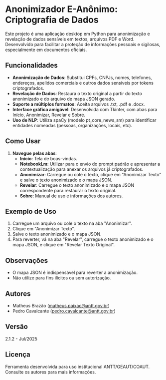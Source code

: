 Anonimizador E-Anônimo: Criptografia de Dados
==============================================

Este projeto é uma aplicação desktop em Python para anonimização e revelação de dados sensíveis em textos, arquivos PDF e Word. Desenvolvido para facilitar a proteção de informações pessoais e sigilosas, especialmente em documentos oficiais.

Funcionalidades
---------------
- **Anonimização de Dados**: Substitui CPFs, CNPJs, nomes, telefones, endereços, apelidos comerciais e outros dados sensíveis por tokens criptografados.
- **Revelação de Dados**: Restaura o texto original a partir do texto anonimizado e do arquivo de mapa JSON gerado.
- **Suporte a múltiplos formatos**: Aceita arquivos .txt, .pdf e .docx.
- **Interface gráfica amigável**: Desenvolvida com Tkinter, com abas para Início, Anonimizar, Revelar e Sobre.
- **Uso de NLP**: Utiliza spaCy (modelo pt_core_news_sm) para identificar entidades nomeadas (pessoas, organizações, locais, etc).

Como Usar
---------
1. **Navegue pelas abas**:
   - **Início**: Tela de boas-vindas.
   - **NotebookLm**: Utilizar para o envio do prompt padrão e apresentar a contextualização para anexar os arquivos já criptografados. 
   - **Anonimizar**: Carregue ou cole o texto, clique em "Anonimizar Texto" e salve o texto anonimizado e o mapa JSON.
   - **Revelar**: Carregue o texto anonimizado e o mapa JSON correspondente para restaurar o texto original.
   - **Sobre**: Manual de uso e informações dos autores.

Exemplo de Uso
--------------
1. Carregue um arquivo ou cole o texto na aba "Anonimizar".
2. Clique em "Anonimizar Texto".
3. Salve o texto anonimizado e o mapa JSON.
4. Para reverter, vá na aba "Revelar", carregue o texto anonimizado e o mapa JSON, e clique em "Revelar Texto Original".

Observações
-----------
- O mapa JSON é indispensável para reverter a anonimização.
- Não utilize para fins ilícitos ou sem autorização.

Autores
-------
- Matheus Brazão (matheus.paixao@antt.gov.br)
- Pedro Cavalcante (pedro.cavalcante@antt.gov.br)

Versão
------
2.1.2 - Jul/2025

Licença
-------
Ferramenta desenvolvida para uso institucional ANTT/GEAUT/COAUT. Consulte os autores para mais informações.
